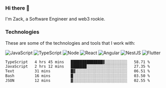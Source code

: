 ### Hi there 👋
I'm Zack, a Software Engineer and web3 rookie.

### Technologies
These are some of the technologies and tools that I work with:

![JavaScript](https://img.shields.io/badge/JavaScript-323330.svg?logo=javascript&logoColor=F7DF1E) 
![TypeScript](https://img.shields.io/badge/TypeScript-007ACC.svg?logo=typescript&logoColor=white) 
![Node](https://img.shields.io/badge/Node.js-43853D.svg?logo=node.js&logoColor=white)
![React](https://img.shields.io/badge/React-20232a.svg?logo=react&logoColor=61DAFB) 
![Angular](https://img.shields.io/badge/Angular-E23237.svg?logo=angularjs&logoColor=white)
![NestJS](https://img.shields.io/badge/NestJS-E0234E?logo=nestjs&logoColor=white)
![Flutter](https://img.shields.io/badge/Flutter-02569B.svg?logo=flutter&logoColor=white)

<!--START_SECTION:waka-->

```txt
TypeScript   4 hrs 45 mins   ██████████████▓░░░░░░░░░░   58.71 %
JavaScript   2 hrs 12 mins   ███████░░░░░░░░░░░░░░░░░░   27.35 %
Text         31 mins         █▓░░░░░░░░░░░░░░░░░░░░░░░   06.51 %
Bash         16 mins         █░░░░░░░░░░░░░░░░░░░░░░░░   03.50 %
JSON         12 mins         ▓░░░░░░░░░░░░░░░░░░░░░░░░   02.55 %
```

<!--END_SECTION:waka-->
